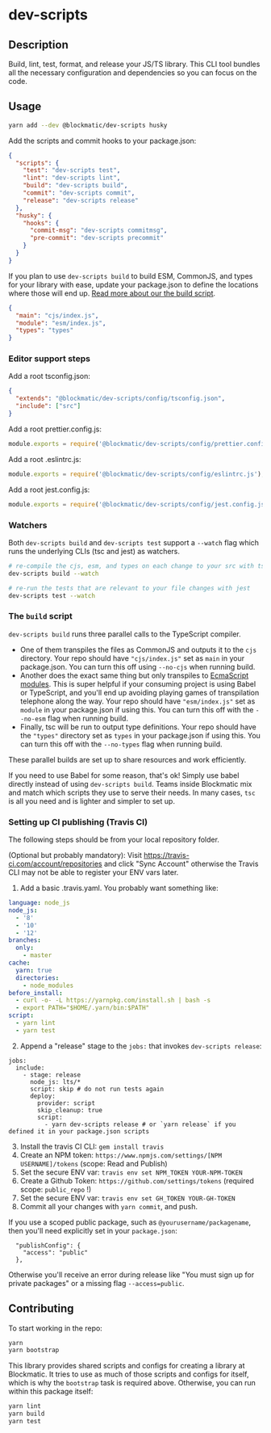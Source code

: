 # dev-scripts

## Description

Build, lint, test, format, and release your JS/TS library. This CLI tool bundles all the necessary configuration and dependencies so you can focus on the code.

## Usage

```sh
yarn add --dev @blockmatic/dev-scripts husky
```

Add the scripts and commit hooks to your package.json:

```json
{
  "scripts": {
    "test": "dev-scripts test",
    "lint": "dev-scripts lint",
    "build": "dev-scripts build",
    "commit": "dev-scripts commit",
    "release": "dev-scripts release"
  },
  "husky": {
    "hooks": {
      "commit-msg": "dev-scripts commitmsg",
      "pre-commit": "dev-scripts precommit"
    }
  }
}
```

If you plan to use `dev-scripts build` to build ESM, CommonJS, and types for your library with ease, update your package.json to define the locations where those will end up. [Read more about our the build script](#the-build-script).

```json
{
  "main": "cjs/index.js",
  "module": "esm/index.js",
  "types": "types"
}
```

### Editor support steps

Add a root tsconfig.json:

```json
{
  "extends": "@blockmatic/dev-scripts/config/tsconfig.json",
  "include": ["src"]
}
```

Add a root prettier.config.js:

```js
module.exports = require('@blockmatic/dev-scripts/config/prettier.config.js');
```

Add a root .eslintrc.js:

```js
module.exports = require('@blockmatic/dev-scripts/config/eslintrc.js');
```

Add a root jest.config.js:

```js
module.exports = require('@blockmatic/dev-scripts/config/jest.config.js');
```

### Watchers

Both `dev-scripts build` and `dev-scripts test` support a `--watch` flag which runs the underlying CLIs (tsc and jest) as watchers.

```sh
# re-compile the cjs, esm, and types on each change to your src with tsc
dev-scripts build --watch

# re-run the tests that are relevant to your file changes with jest
dev-scripts test --watch
```

### The `build` script

`dev-scripts build` runs three parallel calls to the TypeScript compiler.

- One of them transpiles the files as CommonJS and outputs it to the `cjs` directory. Your repo should have `"cjs/index.js"` set as `main` in your package.json. You can turn this off using `--no-cjs` when running build.
- Another does the exact same thing but only transpiles to [EcmaScript modules](https://github.com/standard-things/esm). This is super helpful if your consuming project is using Babel or TypeScript, and you'll end up avoiding playing games of transpilation telephone along the way. Your repo should have `"esm/index.js"` set as `module` in your package.json if using this. You can turn this off with the `--no-esm` flag when running build.
- Finally, tsc will be run to output type definitions. Your repo should have the `"types"` directory set as `types` in your package.json if using this. You can turn this off with the `--no-types` flag when running build.

These parallel builds are set up to share resources and work efficiently.

If you need to use Babel for some reason, that's ok! Simply use babel directly instead of using `dev-scripts build`. Teams inside Blockmatic mix and match which scripts they use to serve their needs. In many cases, `tsc` is all you need and is lighter and simpler to set up.

### Setting up CI publishing (Travis CI)

The following steps should be from your local repository folder.

(Optional but probably mandatory): Visit https://travis-ci.com/account/repositories and click "Sync Account" otherwise the Travis CLI may not be able to register your ENV vars later.

1. Add a basic .travis.yaml. You probably want something like:

```yml
language: node_js
node_js:
  - '8'
  - '10'
  - '12'
branches:
  only:
    - master
cache:
  yarn: true
  directories:
    - node_modules
before_install:
  - curl -o- -L https://yarnpkg.com/install.sh | bash -s
  - export PATH="$HOME/.yarn/bin:$PATH"
script:
  - yarn lint
  - yarn test
```

2. Append a "release" stage to the `jobs:` that invokes `dev-scripts release`:

```
jobs:
  include:
    - stage: release
      node_js: lts/*
      script: skip # do not run tests again
      deploy:
        provider: script
        skip_cleanup: true
        script:
          - yarn dev-scripts release # or `yarn release` if you defined it in your package.json scripts
```

3. Install the travis CI CLI: `gem install travis`
4. Create an NPM token: `https://www.npmjs.com/settings/[NPM USERNAME]/tokens` (scope: Read and Publish)
5. Set the secure ENV var: `travis env set NPM_TOKEN YOUR-NPM-TOKEN`
6. Create a Github Token: `https://github.com/settings/tokens` (required scope: `public_repo` !)
7. Set the secure ENV var: `travis env set GH_TOKEN YOUR-GH-TOKEN`
8. Commit all your changes with `yarn commit`, and push.

If you use a scoped public package, such as `@yourusername/packagename`, then you'll need explicitly set in your `package.json`:

```
  "publishConfig": {
    "access": "public"
  },
```

Otherwise you'll receive an error during release like "You must sign up for private packages" or a missing flag `--access=public`.

## Contributing

To start working in the repo:

```sh
yarn
yarn bootstrap
```

This library provides shared scripts and configs for creating a library at Blockmatic. It tries to use as much of those scripts and configs for itself, which is why the `bootstrap` task is required above. Otherwise, you can run within this package itself:

```sh
yarn lint
yarn build
yarn test
```
